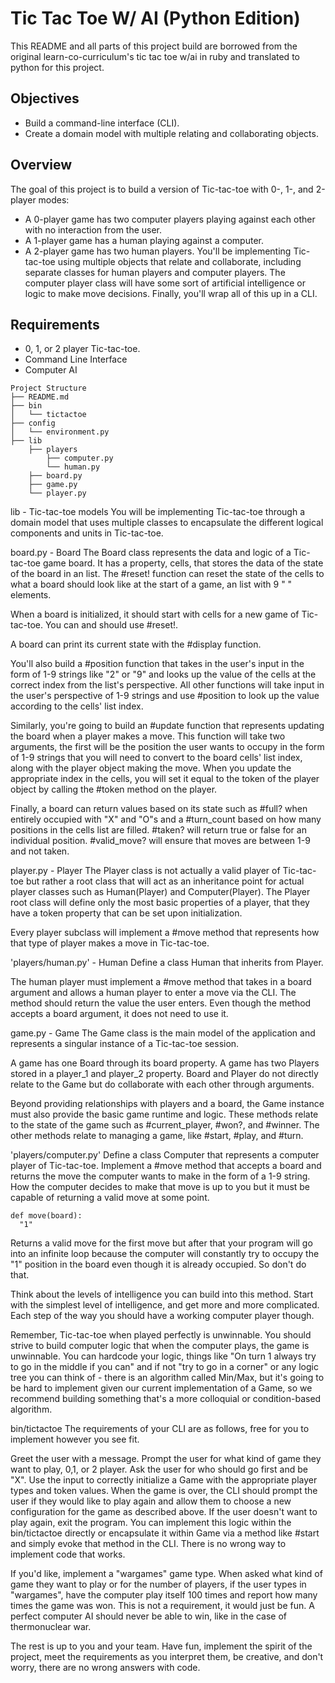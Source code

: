 # Tic Tac Toe W/ AI (Python Edition)
This README and all parts of this project build are borrowed from the original learn-co-curriculum's tic tac toe w/ai in ruby and translated to python for this project.

## Objectives
* Build a command-line interface (CLI).
* Create a domain model with multiple relating and collaborating objects.

## Overview
The goal of this project is to build a version of Tic-tac-toe with 0-, 1-, and 2-player modes:

* A 0-player game has two computer players playing against each other with no interaction from the user.
* A 1-player game has a human playing against a computer.
* A 2-player game has two human players.
You'll be implementing Tic-tac-toe using multiple objects that relate and collaborate, including separate classes for human players and computer players. The computer player class will have some sort of artificial intelligence or logic to make move decisions. Finally, you'll wrap all of this up in a CLI.

## Requirements
* 0, 1, or 2 player Tic-tac-toe.
* Command Line Interface
* Computer AI
```
Project Structure
├── README.md
├── bin
│   └── tictactoe
├── config
│   └── environment.py
├── lib
    ├── players
        ├── computer.py
        └── human.py
    ├── board.py
    ├── game.py
    └── player.py
```

lib - Tic-tac-toe models
You will be implementing Tic-tac-toe through a domain model that uses multiple classes to encapsulate the different logical components and units in Tic-tac-toe.

board.py - Board
The Board class represents the data and logic of a Tic-tac-toe game board. It has a property, cells, that stores the data of the state of the board in an list. The #reset! function can reset the state of the cells to what a board should look like at the start of a game, an list with 9 " " elements.

When a board is initialized, it should start with cells for a new game of Tic-tac-toe. You can and should use #reset!.

A board can print its current state with the #display function.

You'll also build a #position function that takes in the user's input in the form of 1-9 strings like "2" or "9" and looks up the value of the cells at the correct index from the list's perspective. All other functions will take input in the user's perspective of 1-9 strings and use #position to look up the value according to the cells' list index.

Similarly, you're going to build an #update function that represents updating the board when a player makes a move. This function will take two arguments, the first will be the position the user wants to occupy in the form of 1-9 strings that you will need to convert to the board cells' list index, along with the player object making the move. When you update the appropriate index in the cells, you will set it equal to the token of the player object by calling the #token method on the player.

Finally, a board can return values based on its state such as #full? when entirely occupied with "X" and "O"s and a #turn_count based on how many positions in the cells list are filled. #taken? will return true or false for an individual position. #valid_move? will ensure that moves are between 1-9 and not taken.

player.py - Player
The Player class is not actually a valid player of Tic-tac-toe but rather a root class that will act as an inheritance point for actual player classes such as Human(Player) and Computer(Player). The Player root class will define only the most basic properties of a player, that they have a token property that can be set upon initialization.

Every player subclass will implement a #move method that represents how that type of player makes a move in Tic-tac-toe.

'players/human.py' - Human
Define a class Human that inherits from Player. 

The human player must implement a #move method that takes in a board argument and allows a human player to enter a move via the CLI. The method should return the value the user enters. Even though the method accepts a board argument, it does not need to use it.

game.py - Game
The Game class is the main model of the application and represents a singular instance of a Tic-tac-toe session.

A game has one Board through its board property.
A game has two Players stored in a player_1 and player_2 property.
Board and Player do not directly relate to the Game but do collaborate with each other through arguments.

Beyond providing relationships with players and a board, the Game instance must also provide the basic game runtime and logic. These methods relate to the state of the game such as #current_player, #won?, and #winner. The other methods relate to managing a game, like #start, #play, and #turn.

'players/computer.py'
Define a class Computer that represents a computer player of Tic-tac-toe. Implement a #move method that accepts a board and returns the move the computer wants to make in the form of a 1-9 string. How the computer decides to make that move is up to you but it must be capable of returning a valid move at some point.
```
def move(board):
  "1"
```
Returns a valid move for the first move but after that your program will go into an infinite loop because the computer will constantly try to occupy the "1" position in the board even though it is already occupied. So don't do that.

Think about the levels of intelligence you can build into this method. Start with the simplest level of intelligence, and get more and more complicated. Each step of the way you should have a working computer player though.

Remember, Tic-tac-toe when played perfectly is unwinnable. You should strive to build computer logic that when the computer plays, the game is unwinnable. You can hardcode your logic, things like "On turn 1 always try to go in the middle if you can" and if not "try to go in a corner" or any logic tree you can think of - there is an algorithm called Min/Max, but it's going to be hard to implement given our current implementation of a Game, so we recommend building something that's a more colloquial or condition-based algorithm.

bin/tictactoe
The requirements of your CLI are as follows, free for you to implement however you see fit.

Greet the user with a message.
Prompt the user for what kind of game they want to play, 0,1, or 2 player.
Ask the user for who should go first and be "X".
Use the input to correctly initialize a Game with the appropriate player types and token values.
When the game is over, the CLI should prompt the user if they would like to play again and allow them to choose a new configuration for the game as described above. If the user doesn't want to play again, exit the program.
You can implement this logic within the bin/tictactoe directly or encapsulate it within Game via a method like #start and simply evoke that method in the CLI. There is no wrong way to implement code that works.

If you'd like, implement a "wargames" game type. When asked what kind of game they want to play or for the number of players, if the user types in "wargames", have the computer play itself 100 times and report how many times the game was won. This is not a requirement, it would just be fun. A perfect computer AI should never be able to win, like in the case of thermonuclear war.

The rest is up to you and your team. Have fun, implement the spirit of the project, meet the requirements as you interpret them, be creative, and don't worry, there are no wrong answers with code.